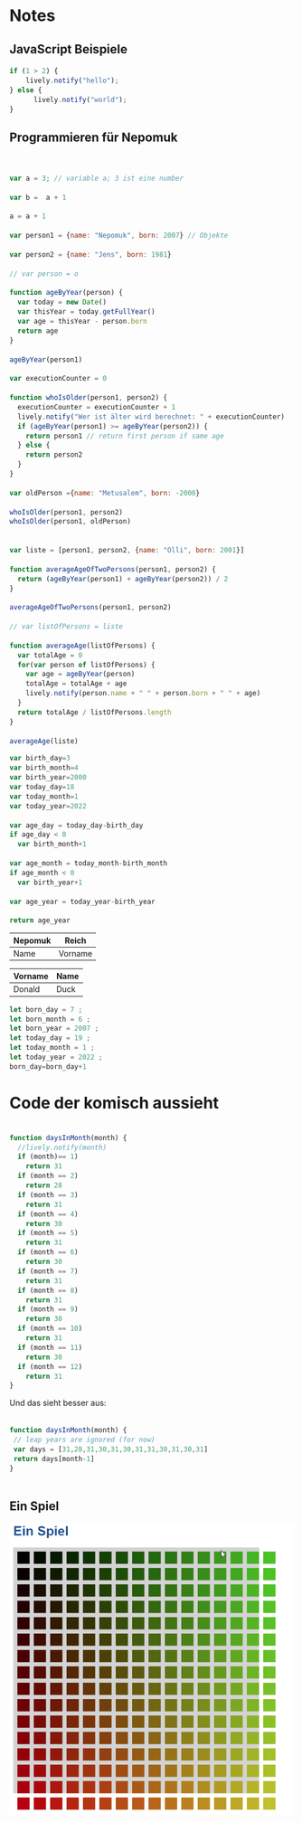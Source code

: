 # Notes

## JavaScript Beispiele 

```javascript
if (1 > 2) {
    lively.notify("hello");
} else {
      lively.notify("world");
}
```


## Programmieren für Nepomuk


```javascript


var a = 3; // variable a; 3 ist eine number

var b =  a + 1

a = a + 1

var person1 = {name: "Nepomuk", born: 2007} // Objekte

var person2 = {name: "Jens", born: 1981}

// var person = o

function ageByYear(person) {
  var today = new Date()
  var thisYear = today.getFullYear()
  var age = thisYear - person.born 
  return age
}

ageByYear(person1) 

var executionCounter = 0

function whoIsOlder(person1, person2) {
  executionCounter = executionCounter + 1
  lively.notify("Wer ist älter wird berechnet: " + executionCounter)
  if (ageByYear(person1) >= ageByYear(person2)) {
    return person1 // return first person if same age
  } else {
    return person2
  }
}

var oldPerson ={name: "Metusalem", born: -2000}

whoIsOlder(person1, person2)
whoIsOlder(person1, oldPerson)


var liste = [person1, person2, {name: "Olli", born: 2001}]

function averageAgeOfTwoPersons(person1, person2) {
  return (ageByYear(person1) + ageByYear(person2)) / 2
}

averageAgeOfTwoPersons(person1, person2)

// var listOfPersons = liste

function averageAge(listOfPersons) {
  var totalAge = 0
  for(var person of listOfPersons) {
    var age = ageByYear(person)
    totalAge = totalAge + age
    lively.notify(person.name + " " + person.born + " " + age)
  }
  return totalAge / listOfPersons.length
}

averageAge(liste)


```


```javascript 
var birth_day=3
var birth_month=4
var birth_year=2000
var today_day=18
var today_month=1
var today_year=2022

var age_day = today_day-birth_day
if age_day < 0 
  var birth_month+1

var age_month = today_month-birth_month
if age_month < 0
  var birth_year+1 

var age_year = today_year-birth_year

return age_year 

```

<table>
  <thead>
    <tr>
      <th>Nepomuk</th>
      <th>Reich</th>
    </tr>
  </thead>
  <tbody>
    <tr>
      <td>Name</td>
      <td>Vorname</td>
    </tr>
  </tbody>
 </table>

<table>
  <thead>
    <tr>
      <th>Vorname</th>
      <th>Name</th>
    </tr>
  </thead>
  <tbody>
    <tr>
      <td>Donald</td>
      <td>Duck</td>
    </tr>
  </tbody>
</table>


```javascript
let born_day = 7 ;
let born_month = 6 ;
let born_year = 2007 ;
let today_day = 19 ;
let today_month = 1 ;
let today_year = 2022 ;
born_day=born_day+1 
```


 # Code der komisch aussieht
 
```javascript

function daysInMonth(month) {
  //lively.notify(month)
  if (month)== 1)
    return 31
  if (month == 2)
    return 28
  if (month == 3)
    return 31 
  if (month == 4)
    return 30
  if (month == 5)
    return 31
  if (month == 6)
    return 30
  if (month == 7)
    return 31 
  if (month == 8)
    return 31
  if (month == 9)
    return 30
  if (month == 10)
    return 31
  if (month == 11)
    return 30
  if (month == 12)
    return 31
} 

```

Und das sieht besser aus:
 
 ```javascript

function daysInMonth(month) {
  // leap years are ignored (for now)
  var days = [31,28,31,30,31,30,31,31,30,31,30,31]
  return days[month-1]
} 



```


## Ein Spiel


![](farben.png)
 


